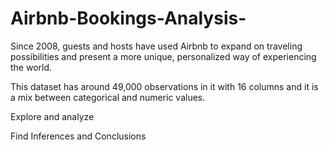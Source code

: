 # Airbnb-Bookings-Analysis-

Since 2008, guests and hosts have used Airbnb to expand on traveling possibilities and present a more unique, personalized way of experiencing the world. 

This dataset has around 49,000 observations in it with 16 columns and it is a mix between categorical and numeric values.

Explore and analyze

Find Inferences and Conclusions
